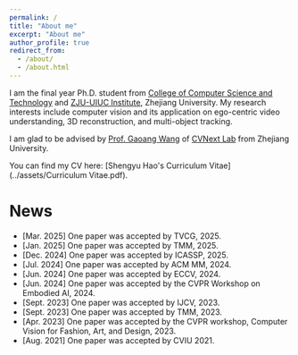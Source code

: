 ```yaml
---
permalink: /
title: "About me"
excerpt: "About me"
author_profile: true
redirect_from: 
  - /about/
  - /about.html
---
```


I am the final year Ph.D. student from [College of Computer Science and Technology](https://www.cs.zju.edu.cn/) and [ZJU-UIUC Institute](https://zjui.intl.zju.edu.cn/college), Zhejiang University. My research interests include computer vision and its application on ego-centric video understanding, 3D reconstruction, and multi-object tracking.

I am glad to be advised by [Prof. Gaoang Wang](https://person.zju.edu.cn/gaoangwang/) of [CVNext Lab](https://cvnext.github.io/) from Zhejiang University. 

You can find my CV here: [Shengyu Hao's Curriculum Vitae](../assets/Curriculum Vitae.pdf).

News
======
* [Mar. 2025] One paper was accepted by TVCG, 2025.
* [Jan. 2025] One paper was accepted by TMM, 2025.
* [Dec. 2024] One paper was accepted by ICASSP, 2025.
* [Jul. 2024] One paper was accepted by ACM MM, 2024.
* [Jun. 2024] One paper was accepted by ECCV, 2024.
* [Jun. 2024] One paper was accepted by the CVPR Workshop on Embodied AI, 2024.
* [Sept. 2023] One paper was accepted by IJCV, 2023.
* [Sept. 2023] One paper was accepted by TMM, 2023.
* [Apr. 2023] One paper was accepted by the CVPR workshop, Computer Vision for Fashion, Art, and Design, 2023.
* [Aug. 2021] One paper was accepted by CVIU 2021.
